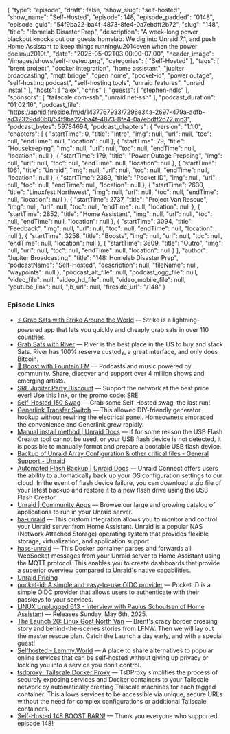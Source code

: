 {
  "type": "episode",
  "draft": false,
  "show_slug": "self-hosted",
  "show_name": "Self-Hosted",
  "episode": 148,
  "episode_padded": "0148",
  "episode_guid": "54f9ba22-ba4f-4873-8fe4-0a7ebdff2b72",
  "slug": "148",
  "title": "Homelab Disaster Prep",
  "description": "A week-long power blackout knocks out our guests homelab. We dig into Unraid 7.1, and push Home Assistant to keep things running\u2014even when the power doesn\u2019t.",
  "date": "2025-05-02T03:00:00-07:00",
  "header_image": "/images/shows/self-hosted.png",
  "categories": [
    "Self-Hosted"
  ],
  "tags": [
    "brent project",
    "docker integration",
    "home assistant",
    "jupiter broadcasting",
    "mqtt bridge",
    "open home",
    "pocket-id",
    "power outage",
    "self-hosting podcast",
    "self-hosting tools",
    "unraid features",
    "unraid install"
  ],
  "hosts": [
    "alex",
    "chris"
  ],
  "guests": [
    "stephen-ndls"
  ],
  "sponsors": [
    "tailscale.com-ssh",
    "unraid.net-ssh"
  ],
  "podcast_duration": "01:02:16",
  "podcast_file": "https://aphid.fireside.fm/d/1437767933/7296e34a-2697-479a-adfb-ad32329dd0b0/54f9ba22-ba4f-4873-8fe4-0a7ebdff2b72.mp3",
  "podcast_bytes": 59784694,
  "podcast_chapters": {
    "version": "1.1.0",
    "chapters": [
      {
        "startTime": 0,
        "title": "Intro",
        "img": null,
        "url": null,
        "toc": null,
        "endTime": null,
        "location": null
      },
      {
        "startTime": 79,
        "title": "Housekeeping",
        "img": null,
        "url": null,
        "toc": null,
        "endTime": null,
        "location": null
      },
      {
        "startTime": 179,
        "title": "Power Outage Prepping",
        "img": null,
        "url": null,
        "toc": null,
        "endTime": null,
        "location": null
      },
      {
        "startTime": 1061,
        "title": "Unraid",
        "img": null,
        "url": null,
        "toc": null,
        "endTime": null,
        "location": null
      },
      {
        "startTime": 2389,
        "title": "Pocket ID",
        "img": null,
        "url": null,
        "toc": null,
        "endTime": null,
        "location": null
      },
      {
        "startTime": 2630,
        "title": "Linuxfest Northwest",
        "img": null,
        "url": null,
        "toc": null,
        "endTime": null,
        "location": null
      },
      {
        "startTime": 2737,
        "title": "Project Van Rescue",
        "img": null,
        "url": null,
        "toc": null,
        "endTime": null,
        "location": null
      },
      {
        "startTime": 2852,
        "title": "Home Assistant",
        "img": null,
        "url": null,
        "toc": null,
        "endTime": null,
        "location": null
      },
      {
        "startTime": 3094,
        "title": "Feedback",
        "img": null,
        "url": null,
        "toc": null,
        "endTime": null,
        "location": null
      },
      {
        "startTime": 3258,
        "title": "Boosts",
        "img": null,
        "url": null,
        "toc": null,
        "endTime": null,
        "location": null
      },
      {
        "startTime": 3609,
        "title": "Outro",
        "img": null,
        "url": null,
        "toc": null,
        "endTime": null,
        "location": null
      }
    ],
    "author": "Jupiter Broadcasting",
    "title": "148: Homelab Disaster Prep",
    "podcastName": "Self-Hosted",
    "description": null,
    "fileName": null,
    "waypoints": null
  },
  "podcast_alt_file": null,
  "podcast_ogg_file": null,
  "video_file": null,
  "video_hd_file": null,
  "video_mobile_file": null,
  "youtube_link": null,
  "jb_url": null,
  "fireside_url": "/148"
}


### Episode Links

  * [⚡ Grab Sats with Strike Around the World](https://strike.me/download/ "⚡ Grab Sats with Strike Around the World") — Strike is a lightning-powered app that lets you quickly and cheaply grab sats in over 110 countries.
  * [Grab Sats with River](https://jupiterbroadcasting.com/river "Grab Sats with River") — River is the best place in the US to buy and stack Sats. River has 100% reserve custody, a great interface, and only does Bitcoin.
  * [🎉 Boost with Fountain FM](https://fountain.fm "🎉 Boost with Fountain FM") — Podcasts and music powered by community. Share, discover and support over 4 million shows and emerging artists.
  * [SRE Jupiter.Party Discount](https://jupitersignal.memberful.com/checkout?coupon=sre&plan=74364 "SRE Jupiter.Party Discount") — Support the network at the best price ever! Use this link, or the promo code: SRE 
  * [Self-Hosted 150 Swag](https://www.jupitergarage.com/ "Self-Hosted 150 Swag") — Grab some Self-Hosted swag, the last run!
  * [Generlink Transfer Switch](https://thegenerlink.com/ "Generlink Transfer Switch") — This allowed DIY-friendly generator hookup without rewiring the electrical panel. Homeowners embraced the convenience and Generlink grew rapidly.
  * [Manual install method | Unraid Docs](https://docs.unraid.net/unraid-os/getting-started/manual-install-method/ "Manual install method | Unraid Docs") — If for some reason the USB Flash Creator tool cannot be used, or your USB flash device is not detected, it is possible to manually format and prepare a bootable USB flash device.
  * [Backup of Unraid Array Configuration & other critical files - General Support - Unraid](https://forums.unraid.net/topic/69881-backup-of-unraid-array-configuration-other-critical-files/ "Backup of Unraid Array Configuration & other critical files - General Support - Unraid")
  * [Automated Flash Backup | Unraid Docs](https://docs.unraid.net/connect/flash-backup/ "Automated Flash Backup | Unraid Docs") — Unraid Connect offers users the ability to automatically back up your OS configuration settings to our cloud. In the event of flash device failure, you can download a zip file of your latest backup and restore it to a new flash drive using the USB Flash Creator.
  * [Unraid | Community Apps](https://unraid.net/community/apps "Unraid | Community Apps") — Browse our large and growing catalog of applications to run in your Unraid server. 
  * [ha-unraid](https://github.com/domalab/ha-unraid "ha-unraid") — This custom integration allows you to monitor and control your Unraid server from Home Assistant. Unraid is a popular NAS (Network Attached Storage) operating system that provides flexible storage, virtualization, and application support.
  * [hass-unraid](https://github.com/IDmedia/hass-unraid "hass-unraid") — This Docker container parses and forwards all WebSocket messages from your Unraid server to Home Assistant using the MQTT protocol. This enables you to create dashboards that provide a superior overview compared to Unraid's native capabilities.
  * [Unraid Pricing](https://unraid.net/pricing "Unraid Pricing")
  * [pocket-id: A simple and easy-to-use OIDC provider](https://github.com/pocket-id/pocket-id "pocket-id: A simple and easy-to-use OIDC provider") — Pocket ID is a simple OIDC provider that allows users to authenticate with their passkeys to your services.
  * [LINUX Unplugged 613 - Interview with Paulus Schoutsen of Home Assistant](https://linuxunplugged.com/613 "LINUX Unplugged 613 - Interview with Paulus Schoutsen of Home Assistant") — Releases Sunday, May 6th, 2025.
  * [The Launch 20: Linux Goat North Van](https://www.weeklylaunch.rocks/episodepage/20-linux-goat-north-van "The Launch 20: Linux Goat North Van") — Brent's crazy border crossing story and behind-the-scenes stories from LFNW. Then we will lay out the master rescue plan. Catch the Launch a day early, and with a special guest!
  * [Selfhosted - Lemmy.World](https://lemmy.world/c/selfhosted "Selfhosted - Lemmy.World") — A place to share alternatives to popular online services that can be self-hosted without giving up privacy or locking you into a service you don’t control.
  * [tsdproxy: Tailscale Docker Proxy](https://github.com/almeidapaulopt/tsdproxy "tsdproxy: Tailscale Docker Proxy") — TsDProxy simplifies the process of securely exposing services and Docker containers to your Tailscale network by automatically creating Tailscale machines for each tagged container. This allows services to be accessible via unique, secure URLs without the need for complex configurations or additional Tailscale containers.
  * [Self-Hosted 148 BOOST BARN!](https://paste.docs.lol/code/ShagsBarque "Self-Hosted 148 BOOST BARN!") — Thank you everyone who supported episode 148!


